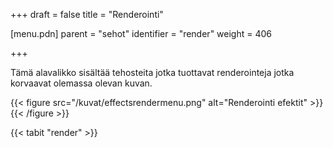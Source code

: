 +++
draft = false
title = "Renderointi"

[menu.pdn]
    parent = "sehot"
    identifier = "render"
    weight = 406

+++

Tämä alavalikko sisältää tehosteita jotka tuottavat renderointeja jotka korvaavat olemassa olevan kuvan.

{{< figure src="/kuvat/effectsrendermenu.png" alt="Renderointi efektit" >}}{{< /figure >}}

{{< tabit "render" >}}

